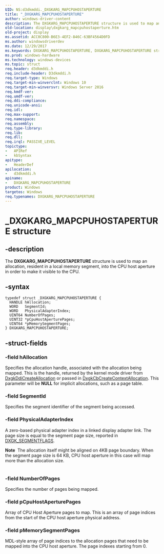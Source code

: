 ```yaml
---
UID: NS:d3dkmddi._DXGKARG_MAPCPUHOSTAPERTURE
title: "_DXGKARG_MAPCPUHOSTAPERTURE"
author: windows-driver-content
description: The DXGKARG_MAPCPUHOSTAPERTURE structure is used to map an allocation, resident in a local memory segment, into the CPU host aperture in order to make it visible to the CPU.
old-location: display\dxgkarg_mapcpuhostaperture.htm
old-project: display
ms.assetid: ACC0C800-B6E3-4EF2-846C-63BF4564D0FD
ms.author: windowsdriverdev
ms.date: 12/29/2017
ms.keywords: DXGKARG_MAPCPUHOSTAPERTURE, DXGKARG_MAPCPUHOSTAPERTURE structure [Display Devices], d3dkmddi/DXGKARG_MAPCPUHOSTAPERTURE, _DXGKARG_MAPCPUHOSTAPERTURE, display.dxgkarg_mapcpuhostaperture
ms.prod: windows-hardware
ms.technology: windows-devices
ms.topic: struct
req.header: d3dkmddi.h
req.include-header: D3dkmddi.h
req.target-type: Windows
req.target-min-winverclnt: Windows 10
req.target-min-winversvr: Windows Server 2016
req.kmdf-ver: 
req.umdf-ver: 
req.ddi-compliance: 
req.unicode-ansi: 
req.idl: 
req.max-support: 
req.namespace: 
req.assembly: 
req.type-library: 
req.lib: 
req.dll: 
req.irql: PASSIVE_LEVEL
topictype:
-	APIRef
-	kbSyntax
apitype:
-	HeaderDef
apilocation:
-	d3dkmddi.h
apiname:
-	DXGKARG_MAPCPUHOSTAPERTURE
product: Windows
targetos: Windows
req.typenames: DXGKARG_MAPCPUHOSTAPERTURE
---
```


# _DXGKARG_MAPCPUHOSTAPERTURE structure


## -description


The <b>DXGKARG_MAPCPUHOSTAPERTURE</b> structure is used to map an allocation, resident in a local memory segment, into the CPU host aperture in order to make it visible to the CPU.


## -syntax


````
typedef struct _DXGKARG_MAPCPUHOSTAPERTURE {
  HANDLE hAllocation;
  WORD   SegmentId;
  WORD   PhysicalAdapterIndex;
  UINT64 NumberOfPages;
  UINT32 *pCpuHostAperturePages;
  UINT64 *pMemorySegmentPages;
} DXGKARG_MAPCPUHOSTAPERTURE;
````


## -struct-fields




### -field hAllocation

Specifies the allocation handle, associated with the allocation being mapped. This is the handle, returned by the kernel mode driver from <a href="..\d3dkmddi\nc-d3dkmddi-dxgkddi_createallocation.md">DxgkDdiCreateAllocation</a> or passed in <a href="..\d3dkmddi\nc-d3dkmddi-dxgkcb_createcontextallocation.md">DxgkCbCreateContextAllocation</a>. This parameter will be <b>NULL</b> for implicit allocations, such as a page table.


### -field SegmentId

Specifies the segment identifier of the segment being accessed.


### -field PhysicalAdapterIndex

A zero-based physical adapter index in a linked display adapter link.
The page size is equal to the segment page size, reported in <a href="..\d3dkmddi\ns-d3dkmddi-_dxgk_segmentflags.md">DXGK_SEGMENTFLAGS</a>.

<div class="alert"><b>Note</b>  The allocation itself might be aligned on 4KB page boundary. When the segment page size is 64 KB, CPU host aperture in this case will map more than the allocation size.
</div><div> </div>

### -field NumberOfPages

Specifies the number of pages being mapped.


### -field pCpuHostAperturePages

Array of CPU Host Aperture pages to map. This is an array of page indices from the start of the CPU host aperture physical address.


### -field pMemorySegmentPages

MDL-style array of page indices to the allocation pages that need to be mapped into the CPU host aperture. The page indexes starting from 0. 

